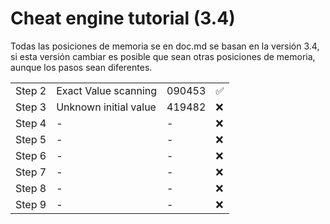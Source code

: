 # Cheat engine tutorial (3.4)
Todas las posiciones de memoria se en doc.md se basan en la versión 3.4, si esta versión cambiar es posible que sean otras posiciones de memoria, aunque los pasos sean diferentes.

<table align='center'>
<tbody>
<tr>
    <td>Step 2</td>
    <td>Exact Value scanning</td>
    <td>090453</td>
    <td>✅</td>
  </tr>
  <tr>
    <td>Step 3</td>
    <td>Unknown initial value</td>
    <td>419482</td>
    <td>❌</td>
  </tr>
  <tr>
    <td>Step 4</td>
    <td> - </td>
    <td> - </td>
    <td>❌</td>
  </tr>
  <tr>
    <td>Step 5</td>
    <td> - </td>
    <td> - </td>
    <td>❌</td>
  </tr>
  <tr>
    <td>Step 6</td>
    <td> - </td>
    <td> - </td>
    <td>❌</td>
  </tr>
  <tr>
    <td>Step 7</td>
    <td> - </td>
    <td> - </td>
    <td>❌</td>
  </tr>
  <tr>
    <td>Step 8</td>
    <td> - </td>
    <td> - </td>
    <td>❌</td>
  </tr>
  <tr>
    <td>Step 9</td>
    <td> - </td>
    <td> - </td>
    <td>❌</td>
  </tr>
  </tbody>
 </table>